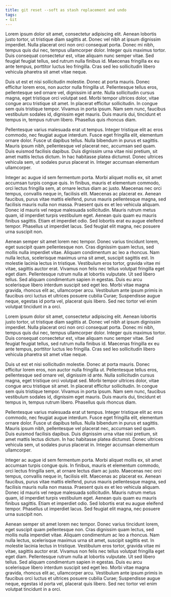 ```yaml
---
title: git reset --soft as stash replacement and undo
tags:
- Git
---
```


Lorem ipsum dolor sit amet, consectetur adipiscing elit. Aenean lobortis justo tortor, ut tristique diam sagittis at. Donec vel nibh at ipsum dignissim imperdiet. Nulla placerat orci non orci consequat porta. Donec mi nibh, tempus quis dui nec, tempus ullamcorper dolor. Integer quis maximus tortor. Duis consequat consectetur est, vitae aliquam nunc semper vitae. Sed feugiat feugiat tellus, sed rutrum nulla finibus id. Maecenas fringilla ex eu ante tempus, porttitor luctus leo fringilla. Cras sed leo sollicitudin libero vehicula pharetra sit amet vitae neque.

Duis ut est et nisi sollicitudin molestie. Donec at porta mauris. Donec efficitur lorem eros, non auctor nulla fringilla ut. Pellentesque tellus eros, pellentesque sed ornare vel, dignissim id ante. Nulla sollicitudin cursus magna, eget tristique orci volutpat sed. Morbi tempor ultrices dolor, vitae congue arcu tristique sit amet. In placerat efficitur sollicitudin. In congue sem quis tristique tempor. Vivamus in porta ipsum. Nam sem nunc, faucibus vestibulum sodales id, dignissim eget mauris. Duis mauris dui, tincidunt et tempus in, tempus rutrum libero. Phasellus quis rhoncus diam.

Pellentesque varius malesuada erat ut tempus. Integer tristique elit ac eros commodo, nec feugiat augue interdum. Fusce eget fringilla elit, elementum ornare dolor. Fusce ut dapibus tellus. Nulla bibendum in purus et sagittis. Mauris ipsum nibh, pellentesque vel placerat nec, accumsan sed quam. Duis euismod facilisis dapibus. Duis dignissim urna vitae nisi pretium, sit amet mattis lectus dictum. In hac habitasse platea dictumst. Donec ultrices vehicula sem, ut sodales purus placerat in. Integer accumsan elementum ullamcorper.

Integer ac augue id sem fermentum porta. Morbi aliquet mollis ex, sit amet accumsan turpis congue quis. In finibus, mauris et elementum commodo, orci lectus fringilla sem, at ornare lectus diam ac justo. Maecenas nec orci tempus, convallis neque in, facilisis elit. Maecenas ac placerat ex. Aenean faucibus, purus vitae mattis eleifend, purus mauris pellentesque magna, sed facilisis mauris nulla non massa. Praesent quis ex et leo vehicula aliquam. Donec id mauris vel neque malesuada sollicitudin. Mauris rutrum metus quam, id imperdiet turpis vestibulum eget. Aenean quis quam eu mauris finibus sagittis. Etiam et imperdiet odio. Sed lobortis erat eu augue eleifend tempor. Phasellus ut imperdiet lacus. Sed feugiat elit magna, nec posuere urna suscipit non.

Aenean semper sit amet lorem nec tempor. Donec varius tincidunt lorem, eget suscipit quam pellentesque non. Cras dignissim quam lectus, sed mollis nulla imperdiet vitae. Aliquam condimentum ac leo a rhoncus. Nam nulla lectus, scelerisque maximus urna sit amet, suscipit sagittis est. In molestie lacinia lectus in tristique. Vestibulum eros tortor, gravida vitae mi vitae, sagittis auctor erat. Vivamus non felis nec tellus volutpat fringilla eget eget diam. Pellentesque rutrum nulla at lobortis vulputate. Ut sed libero tellus. Sed aliquam condimentum sapien in egestas. Duis eu arcu scelerisque libero interdum suscipit sed eget leo. Morbi vitae magna gravida, rhoncus elit ac, ullamcorper arcu. Vestibulum ante ipsum primis in faucibus orci luctus et ultrices posuere cubilia Curae; Suspendisse augue neque, egestas id porta vel, placerat quis libero. Sed nec tortor vel enim volutpat tincidunt in a orci.

Lorem ipsum dolor sit amet, consectetur adipiscing elit. Aenean lobortis justo tortor, ut tristique diam sagittis at. Donec vel nibh at ipsum dignissim imperdiet. Nulla placerat orci non orci consequat porta. Donec mi nibh, tempus quis dui nec, tempus ullamcorper dolor. Integer quis maximus tortor. Duis consequat consectetur est, vitae aliquam nunc semper vitae. Sed feugiat feugiat tellus, sed rutrum nulla finibus id. Maecenas fringilla ex eu ante tempus, porttitor luctus leo fringilla. Cras sed leo sollicitudin libero vehicula pharetra sit amet vitae neque.

Duis ut est et nisi sollicitudin molestie. Donec at porta mauris. Donec efficitur lorem eros, non auctor nulla fringilla ut. Pellentesque tellus eros, pellentesque sed ornare vel, dignissim id ante. Nulla sollicitudin cursus magna, eget tristique orci volutpat sed. Morbi tempor ultrices dolor, vitae congue arcu tristique sit amet. In placerat efficitur sollicitudin. In congue sem quis tristique tempor. Vivamus in porta ipsum. Nam sem nunc, faucibus vestibulum sodales id, dignissim eget mauris. Duis mauris dui, tincidunt et tempus in, tempus rutrum libero. Phasellus quis rhoncus diam.

Pellentesque varius malesuada erat ut tempus. Integer tristique elit ac eros commodo, nec feugiat augue interdum. Fusce eget fringilla elit, elementum ornare dolor. Fusce ut dapibus tellus. Nulla bibendum in purus et sagittis. Mauris ipsum nibh, pellentesque vel placerat nec, accumsan sed quam. Duis euismod facilisis dapibus. Duis dignissim urna vitae nisi pretium, sit amet mattis lectus dictum. In hac habitasse platea dictumst. Donec ultrices vehicula sem, ut sodales purus placerat in. Integer accumsan elementum ullamcorper.

Integer ac augue id sem fermentum porta. Morbi aliquet mollis ex, sit amet accumsan turpis congue quis. In finibus, mauris et elementum commodo, orci lectus fringilla sem, at ornare lectus diam ac justo. Maecenas nec orci tempus, convallis neque in, facilisis elit. Maecenas ac placerat ex. Aenean faucibus, purus vitae mattis eleifend, purus mauris pellentesque magna, sed facilisis mauris nulla non massa. Praesent quis ex et leo vehicula aliquam. Donec id mauris vel neque malesuada sollicitudin. Mauris rutrum metus quam, id imperdiet turpis vestibulum eget. Aenean quis quam eu mauris finibus sagittis. Etiam et imperdiet odio. Sed lobortis erat eu augue eleifend tempor. Phasellus ut imperdiet lacus. Sed feugiat elit magna, nec posuere urna suscipit non.

Aenean semper sit amet lorem nec tempor. Donec varius tincidunt lorem, eget suscipit quam pellentesque non. Cras dignissim quam lectus, sed mollis nulla imperdiet vitae. Aliquam condimentum ac leo a rhoncus. Nam nulla lectus, scelerisque maximus urna sit amet, suscipit sagittis est. In molestie lacinia lectus in tristique. Vestibulum eros tortor, gravida vitae mi vitae, sagittis auctor erat. Vivamus non felis nec tellus volutpat fringilla eget eget diam. Pellentesque rutrum nulla at lobortis vulputate. Ut sed libero tellus. Sed aliquam condimentum sapien in egestas. Duis eu arcu scelerisque libero interdum suscipit sed eget leo. Morbi vitae magna gravida, rhoncus elit ac, ullamcorper arcu. Vestibulum ante ipsum primis in faucibus orci luctus et ultrices posuere cubilia Curae; Suspendisse augue neque, egestas id porta vel, placerat quis libero. Sed nec tortor vel enim volutpat tincidunt in a orci.
